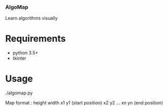 ### AlgoMap
Learn algorithms visually

# Requirements
- python 3.5+
- tkinter

# Usage
./algomap.py <mapname>

Map format :
height width
x1 y1 (start position)
x2 y2
...
xn yn (end position)
